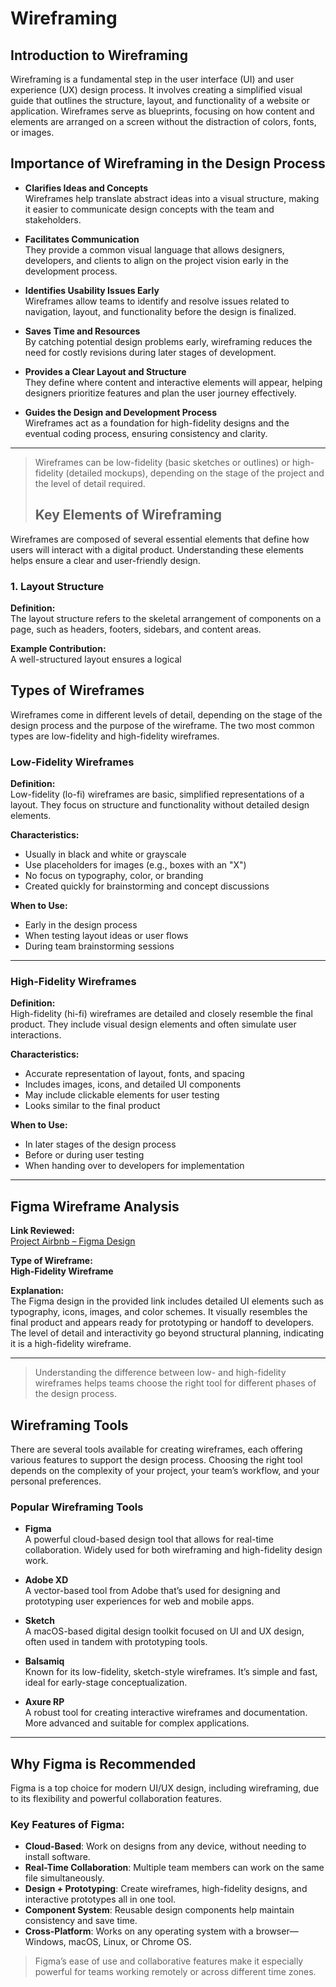# Wireframing

## Introduction to Wireframing

Wireframing is a fundamental step in the user interface (UI) and user experience (UX) design process. It involves creating a simplified visual guide that outlines the structure, layout, and functionality of a website or application. Wireframes serve as blueprints, focusing on how content and elements are arranged on a screen without the distraction of colors, fonts, or images.

## Importance of Wireframing in the Design Process

- **Clarifies Ideas and Concepts**  
  Wireframes help translate abstract ideas into a visual structure, making it easier to communicate design concepts with the team and stakeholders.

- **Facilitates Communication**  
  They provide a common visual language that allows designers, developers, and clients to align on the project vision early in the development process.

- **Identifies Usability Issues Early**  
  Wireframes allow teams to identify and resolve issues related to navigation, layout, and functionality before the design is finalized.

- **Saves Time and Resources**  
  By catching potential design problems early, wireframing reduces the need for costly revisions during later stages of development.

- **Provides a Clear Layout and Structure**  
  They define where content and interactive elements will appear, helping designers prioritize features and plan the user journey effectively.

- **Guides the Design and Development Process**  
  Wireframes act as a foundation for high-fidelity designs and the eventual coding process, ensuring consistency and clarity.

---

> Wireframes can be low-fidelity (basic sketches or outlines) or high-fidelity (detailed mockups), depending on the stage of the project and the level of detail required.
>
> ## Key Elements of Wireframing

Wireframes are composed of several essential elements that define how users will interact with a digital product. Understanding these elements helps ensure a clear and user-friendly design.

### 1. Layout Structure

**Definition:**  
The layout structure refers to the skeletal arrangement of components on a page, such as headers, footers, sidebars, and content areas.

**Example Contribution:**  
A well-structured layout ensures a logical

## Types of Wireframes

Wireframes come in different levels of detail, depending on the stage of the design process and the purpose of the wireframe. The two most common types are low-fidelity and high-fidelity wireframes.

### Low-Fidelity Wireframes

**Definition:**  
Low-fidelity (lo-fi) wireframes are basic, simplified representations of a layout. They focus on structure and functionality without detailed design elements.

**Characteristics:**
- Usually in black and white or grayscale
- Use placeholders for images (e.g., boxes with an "X")
- No focus on typography, color, or branding
- Created quickly for brainstorming and concept discussions

**When to Use:**  
- Early in the design process  
- When testing layout ideas or user flows  
- During team brainstorming sessions  

---

### High-Fidelity Wireframes

**Definition:**  
High-fidelity (hi-fi) wireframes are detailed and closely resemble the final product. They include visual design elements and often simulate user interactions.

**Characteristics:**
- Accurate representation of layout, fonts, and spacing  
- Includes images, icons, and detailed UI components  
- May include clickable elements for user testing  
- Looks similar to the final product  

**When to Use:**  
- In later stages of the design process  
- Before or during user testing  
- When handing over to developers for implementation  

---

## Figma Wireframe Analysis

**Link Reviewed:**  
[Project Airbnb – Figma Design](https://www.figma.com/design/E2BRqdPcKkrnX6hLGPto8Z/Project-Airbnb?node-id=1-2&t=sTAeZGS3VrBemZUd-0)

**Type of Wireframe:**  
**High-Fidelity Wireframe**

**Explanation:**  
The Figma design in the provided link includes detailed UI elements such as typography, icons, images, and color schemes. It visually resembles the final product and appears ready for prototyping or handoff to developers. The level of detail and interactivity go beyond structural planning, indicating it is a high-fidelity wireframe.

---

> Understanding the difference between low- and high-fidelity wireframes helps teams choose the right tool for different phases of the design process.

## Wireframing Tools

There are several tools available for creating wireframes, each offering various features to support the design process. Choosing the right tool depends on the complexity of your project, your team’s workflow, and your personal preferences.

### Popular Wireframing Tools

- **Figma**  
  A powerful cloud-based design tool that allows for real-time collaboration. Widely used for both wireframing and high-fidelity design work.

- **Adobe XD**  
  A vector-based tool from Adobe that’s used for designing and prototyping user experiences for web and mobile apps.

- **Sketch**  
  A macOS-based digital design toolkit focused on UI and UX design, often used in tandem with prototyping tools.

- **Balsamiq**  
  Known for its low-fidelity, sketch-style wireframes. It’s simple and fast, ideal for early-stage conceptualization.

- **Axure RP**  
  A robust tool for creating interactive wireframes and documentation. More advanced and suitable for complex applications.

---

## Why Figma is Recommended

Figma is a top choice for modern UI/UX design, including wireframing, due to its flexibility and powerful collaboration features.

### Key Features of Figma:
- **Cloud-Based**: Work on designs from any device, without needing to install software.
- **Real-Time Collaboration**: Multiple team members can work on the same file simultaneously.
- **Design + Prototyping**: Create wireframes, high-fidelity designs, and interactive prototypes all in one tool.
- **Component System**: Reusable design components help maintain consistency and save time.
- **Cross-Platform**: Works on any operating system with a browser—Windows, macOS, Linux, or Chrome OS.

> Figma’s ease of use and collaborative features make it especially powerful for teams working remotely or across different time zones.


